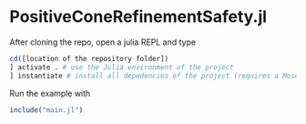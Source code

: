 # PositiveConeRefinementSafety.jl
After cloning the repo, open a julia REPL and type
```julia
cd([location of the repository folder])
] activate . # use the Julia environment of the project
] instantiate # install all depedencies of the project (requires a Mosek license)
```
Run the example with
```julia
include("main.jl")
```
